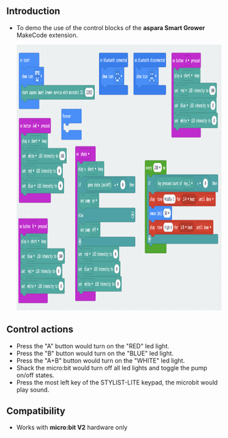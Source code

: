 ## Introduction
* To demo the use of the control blocks of the <B>aspara Smart Grower</B> MakeCode extension.

    <img src="../../pngs/sample_control_prog_blocks.png" width=1115 height=621>
## Control actions
* Press the "A" button would turn on the "RED" led light.
* Press the "B" button would turn on the "BLUE" led light.
* Press the "A+B" button would turn on the "WHITE" led light.
* Shack the micro:bit would turn off all led lights and toggle the pump on/off states.
* Press the most left key of the STYLIST-LITE keypad, the microbit would play sound.

## Compatibility

* Works with <B>micro:bit V2</B> hardware only
